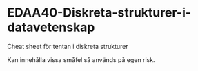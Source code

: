 # EDAA40-Diskreta-strukturer-i-datavetenskap
Cheat sheet för tentan i diskreta strukturer

Kan innehålla vissa småfel så används på egen risk. 

